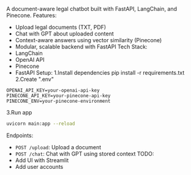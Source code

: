 A document-aware legal chatbot built with FastAPI, LangChain, and Pinecone.
Features:
- Upload legal documents (TXT, PDF)
- Chat with GPT about uploaded content
- Context-aware answers using vector similarity (Pinecone)
- Modular, scalable backend with FastAPI
Tech Stack:
- LangChain
- OpenAI API
- Pinecone
- FastAPI
Setup:
1.Install dependencies
pip install -r requirements.txt
2.Create ".env"
```env
OPENAI_API_KEY=your-openai-api-key
PINECONE_API_KEY=your-pinecone-api-key
PINECONE_ENV=your-pinecone-environment
```
3.Run app
```bash
uvicorn main:app --reload
```
Endpoints:
- `POST /upload`: Upload a document
- `POST /chat`: Chat with GPT using stored context
TODO:
- Add UI with Streamlit
- Add user accounts
